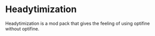# Headytimization
Headytimization is a mod pack that gives the feeling of using optifine without optifine.

